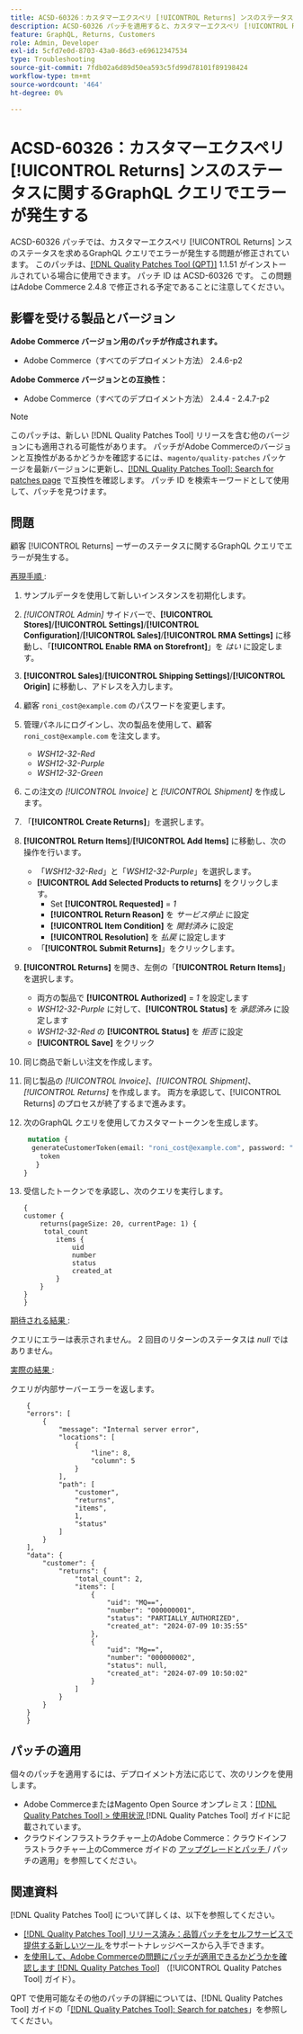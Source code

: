 ```yaml
---
title: ACSD-60326：カスタマーエクスペリ [!UICONTROL Returns] ンスのステータスに関するGraphQL クエリでエラーが発生する
description: ACSD-60326 パッチを適用すると、カスタマーエクスペリ [!UICONTROL Returns] ンスステータスのGraphQL クエリでエラーが発生するAdobe Commerceの問題を修正できます。
feature: GraphQL, Returns, Customers
role: Admin, Developer
exl-id: 5cfd7e0d-8703-43a0-86d3-e69612347534
type: Troubleshooting
source-git-commit: 7fdb02a6d89d50ea593c5fd99d78101f89198424
workflow-type: tm+mt
source-wordcount: '464'
ht-degree: 0%

---
```


# ACSD-60326：カスタマーエクスペリ [!UICONTROL Returns] ンスのステータスに関するGraphQL クエリでエラーが発生する

ACSD-60326 パッチでは、カスタマーエクスペリ [!UICONTROL Returns] ンスのステータスを求めるGraphQL クエリでエラーが発生する問題が修正されています。 このパッチは、[[!DNL Quality Patches Tool (QPT)]](https://experienceleague.adobe.com/ja/docs/commerce-operations/tools/quality-patches-tool/quality-patches-tool-to-self-serve-quality-patches) 1.1.51 がインストールされている場合に使用できます。 パッチ ID は ACSD-60326 です。 この問題はAdobe Commerce 2.4.8 で修正される予定であることに注意してください。

## 影響を受ける製品とバージョン

**Adobe Commerce バージョン用のパッチが作成されます。**

* Adobe Commerce（すべてのデプロイメント方法） 2.4.6-p2

**Adobe Commerce バージョンとの互換性：**

* Adobe Commerce（すべてのデプロイメント方法） 2.4.4 - 2.4.7-p2

>[!NOTE]
>
>このパッチは、新しい [!DNL Quality Patches Tool] リリースを含む他のバージョンにも適用される可能性があります。 パッチがAdobe Commerceのバージョンと互換性があるかどうかを確認するには、`magento/quality-patches` パッケージを最新バージョンに更新し、[[!DNL Quality Patches Tool]: Search for patches page](https://experienceleague.adobe.com/tools/commerce-quality-patches/index.html?lang=ja) で互換性を確認します。 パッチ ID を検索キーワードとして使用して、パッチを見つけます。

## 問題

顧客 [!UICONTROL Returns] ーザーのステータスに関するGraphQL クエリでエラーが発生する。

<u> 再現手順 </u>:

1. サンプルデータを使用して新しいインスタンスを初期化します。
1. *[!UICONTROL Admin]* サイドバーで、**[!UICONTROL Stores]**/**[!UICONTROL Settings]**/**[!UICONTROL Configuration]**/**[!UICONTROL Sales]**/**[!UICONTROL RMA Settings]** に移動し、「**[!UICONTROL Enable RMA on Storefront]**」を *はい* に設定します。
1. **[!UICONTROL Sales]**/**[!UICONTROL Shipping Settings]**/**[!UICONTROL Origin]** に移動し、アドレスを入力します。
1. 顧客 `roni_cost@example.com` のパスワードを変更します。
1. 管理パネルにログインし、次の製品を使用して、顧客 `roni_cost@example.com` を注文します。
   * *WSH12-32-Red*
   * *WSH12-32-Purple*
   * *WSH12-32-Green*
1. この注文の *[!UICONTROL Invoice]* と *[!UICONTROL Shipment]* を作成します。
1. 「**[!UICONTROL Create Returns]**」を選択します。
1. **[!UICONTROL Return Items]**/**[!UICONTROL Add Items]** に移動し、次の操作を行います。
   * 「*WSH12-32-Red*」と「*WSH12-32-Purple*」を選択します。
   * **[!UICONTROL Add Selected Products to returns]** をクリックします。
      * Set **[!UICONTROL Requested]** = *1*
      * **[!UICONTROL Return Reason]** を *サービス停止* に設定
      * **[!UICONTROL Item Condition]** を *開封済み* に設定
      * **[!UICONTROL Resolution]** を *払戻* に設定します
   * 「**[!UICONTROL Submit Returns]**」をクリックします。
1. **[!UICONTROL Returns]** を開き、左側の「**[!UICONTROL Return Items]**」を選択します。
   * 両方の製品で **[!UICONTROL Authorized]** = *1* を設定します
   * *WSH12-32-Purple* に対して、**[!UICONTROL Status]** を *承認済み* に設定します
   * *WSH12-32-Red* の **[!UICONTROL Status]** を *拒否* に設定
   * **[!UICONTROL Save]** をクリック
1. 同じ商品で新しい注文を作成します。
1. 同じ製品の *[!UICONTROL Invoice]*、*[!UICONTROL Shipment]*、*[!UICONTROL Returns]* を作成します。 両方を承認して、[!UICONTROL Returns] のプロセスが終了するまで進みます。
1. 次のGraphQL クエリを使用してカスタマートークンを生成します。

   ```GraphQL
    mutation {
     generateCustomerToken(email: "roni_cost@example.com", password: "password") {
       token
      }
   }
   ```

1. 受信したトークンでを承認し、次のクエリを実行します。

   ```
   {
   customer {
       returns(pageSize: 20, currentPage: 1) {
        total_count
           items {
               uid
               number
               status
               created_at
           }
       }
   }
   }
   ```

<u> 期待される結果 </u>:

クエリにエラーは表示されません。 2 回目のリターンのステータスは *null* ではありません。

<u> 実際の結果 </u>:

クエリが内部サーバーエラーを返します。

```
    {
    "errors": [
        {
            "message": "Internal server error",
            "locations": [
                {
                    "line": 8,
                    "column": 5
                }
            ],
            "path": [
                "customer",
                "returns",
                "items",
                1,
                "status"
            ]
        }
    ],
    "data": {
        "customer": {
            "returns": {
                "total_count": 2,
                "items": [
                    {
                        "uid": "MQ==",
                        "number": "000000001",
                        "status": "PARTIALLY_AUTHORIZED",
                        "created_at": "2024-07-09 10:35:55"
                    },
                    {
                        "uid": "Mg==",
                        "number": "000000002",
                        "status": null,
                        "created_at": "2024-07-09 10:50:02"
                    }
                ]
            }
        }
    }
    } 
```

## パッチの適用

個々のパッチを適用するには、デプロイメント方法に応じて、次のリンクを使用します。

* Adobe CommerceまたはMagento Open Source オンプレミス：[[!DNL Quality Patches Tool] > 使用状況 ](/help/tools/quality-patches-tool/usage.md) [!DNL Quality Patches Tool] ガイドに記載されています。
* クラウドインフラストラクチャー上のAdobe Commerce：クラウドインフラストラクチャー上のCommerce ガイドの [ アップグレードとパッチ ](https://experienceleague.adobe.com/docs/commerce-cloud-service/user-guide/develop/upgrade/apply-patches.html?lang=ja)/ パッチの適用」を参照してください。

## 関連資料

[!DNL Quality Patches Tool] について詳しくは、以下を参照してください。

* [[!DNL Quality Patches Tool]  リリース済み：品質パッチをセルフサービスで提供する新しいツール ](https://experienceleague.adobe.com/ja/docs/commerce-operations/tools/quality-patches-tool/quality-patches-tool-to-self-serve-quality-patches) をサポートナレッジベースから入手できます。
* [ を使用して、Adobe Commerceの問題にパッチが適用できるかどうかを確認します  [!DNL Quality Patches Tool]](/help/tools/quality-patches-tool/patches-available-in-qpt/check-patch-for-magento-issue-with-magento-quality-patches.md) （[!UICONTROL Quality Patches Tool] ガイド）。

QPT で使用可能なその他のパッチの詳細については、[!DNL Quality Patches Tool] ガイドの「[[!DNL Quality Patches Tool]: Search for patches](https://experienceleague.adobe.com/tools/commerce-quality-patches/index.html?lang=ja)」を参照してください。
